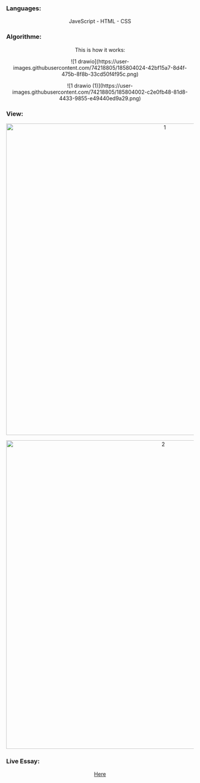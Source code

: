 <h3 align="left">Languages:</h3>
<div align="center">
   <p align="center">JaveScript - HTML - CSS</p>
</div>
<h3 align="left">Algorithme:</h3>
<div align="center">
   <p align="center">This is how it works:</p>
   <p align="center">![1 drawio](https://user-images.githubusercontent.com/74218805/185804024-42bf15a7-8d4f-475b-8f8b-33cd50f4f95c.png)</p>
   <p align="center">![1 drawio (1)](https://user-images.githubusercontent.com/74218805/185804002-c2e0fb48-81d8-4433-9855-e49440ed9a29.png)</p>
</div>
<h3 align="left">View:</h3>
<div align="center">
   <p align="center"><img width="836" alt="1" src="https://user-images.githubusercontent.com/74218805/185803619-326a418d-05fb-4988-8b0c-ea450f76d018.PNG"></p>
   <p align="center"><img width="828" alt="2" src="https://user-images.githubusercontent.com/74218805/185803630-257cd7a4-b523-4605-b249-c91f85265611.PNG"></p>
</div>
<h3 align="left">Live Essay:</h3>
<div align="center">
   <p align="center"><a href="url">Here</a></p>
</div>
